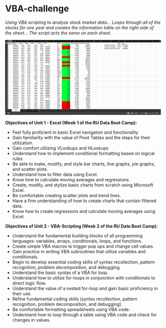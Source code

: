 # VBA-challenge
*Using VBA scripting to analyze stock market data... Loops through all of the stocks for one year and creates the information table on the right side of the sheet... The script acts the same on each sheet.*  

![Screen Shot of 2016](https://raw.githubusercontent.com/ognjenstrbanovic/VBA-challenge/master/VBAStocks/VBA-Challenge%20-%202016%20Screen%20Shot.png)  

**Objectives of Unit 1 - Excel (Week 1 of the RU Data Boot Camp):**
- Feel fully proficient in basic Excel navigation and functionality
- Gain familiarity with the value of Pivot Tables and the steps for their utilization.
- Gain comfort utilizing VLookups and HLookups
- Understand how to implement conditional formatting based on logical rules
- Be able to make, modify, and style bar charts, line graphs, pie graphs, and scatter plots.
- Understand how to filter data using Excel.
- Know how to calculate moving averages and regressions.
- Create, modify, and stylize basic charts from scratch using Microsoft Excel.
- Be comfortable creating scatter plots and trend lines.
- Have a firm understanding of how to create charts that contain filtered data.
- Know how to create regressions and calculate moving averages using Excel.

**Objectives of Unit 2 - VBA-Scripting (Week 2 of the RU Data Boot Camp):**
- Understand the fundamental building blocks of all programming languages: variables, arrays, conditionals, loops, and functions.
- Create simple VBA macros to trigger pop ups and change cell values.
- Gain practice in writing VBA subroutines that utilize variables and conditionals.
- Begin to develop essential coding skills of syntax recollection, pattern recognition, problem decomposition, and debugging.
- Understand the basic syntax of a VBA for loop.
- Understand how to utilize for-loops in conjunction with conditionals to direct logic flow.
- Understand the value of a nested for-loop and gain basic proficiency in their use.
- Refine fundamental coding skills (syntax recollection, pattern recognition, problem decomposition, and debugging).
- Be comfortable formatting spreadsheets using VBA code.
- Understand how to loop through a table using VBA code and check for changes in values.
